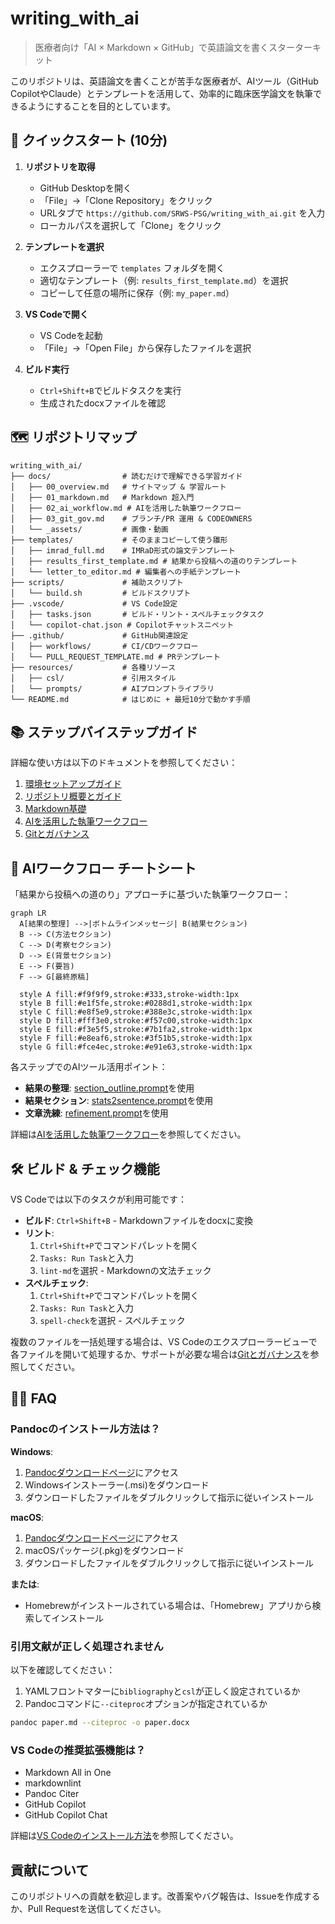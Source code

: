 # writing_with_ai

> 医療者向け「AI × Markdown × GitHub」で英語論文を書くスターターキット

このリポジトリは、英語論文を書くことが苦手な医療者が、AIツール（GitHub CopilotやClaude）とテンプレートを活用して、効率的に臨床医学論文を執筆できるようにすることを目的としています。

## 🚀 クイックスタート (10分)

1. **リポジトリを取得**
   - GitHub Desktopを開く
   - 「File」→「Clone Repository」をクリック
   - URLタブで `https://github.com/SRWS-PSG/writing_with_ai.git` を入力
   - ローカルパスを選択して「Clone」をクリック

2. **テンプレートを選択**
   - エクスプローラーで `templates` フォルダを開く
   - 適切なテンプレート（例: `results_first_template.md`）を選択
   - コピーして任意の場所に保存（例: `my_paper.md`）

3. **VS Codeで開く**
   - VS Codeを起動
   - 「File」→「Open File」から保存したファイルを選択

4. **ビルド実行**
   - `Ctrl+Shift+B`でビルドタスクを実行
   - 生成されたdocxファイルを確認

## 🗺️ リポジトリマップ

```
writing_with_ai/
├── docs/                # 読むだけで理解できる学習ガイド
│   ├── 00_overview.md   # サイトマップ & 学習ルート
│   ├── 01_markdown.md   # Markdown 超入門
│   ├── 02_ai_workflow.md # AIを活用した執筆ワークフロー
│   ├── 03_git_gov.md    # ブランチ/PR 運用 & CODEOWNERS
│   └── _assets/         # 画像・動画
├── templates/           # そのままコピーして使う雛形
│   ├── imrad_full.md    # IMRaD形式の論文テンプレート
│   ├── results_first_template.md # 結果から投稿への道のりテンプレート
│   └── letter_to_editor.md # 編集者への手紙テンプレート
├── scripts/             # 補助スクリプト
│   └── build.sh         # ビルドスクリプト
├── .vscode/             # VS Code設定
│   ├── tasks.json       # ビルド・リント・スペルチェックタスク
│   └── copilot-chat.json # Copilotチャットスニペット
├── .github/             # GitHub関連設定
│   ├── workflows/       # CI/CDワークフロー
│   └── PULL_REQUEST_TEMPLATE.md # PRテンプレート
├── resources/           # 各種リソース
│   ├── csl/             # 引用スタイル
│   └── prompts/         # AIプロンプトライブラリ
└── README.md            # はじめに + 最短10分で動かす手順
```

## 📚 ステップバイステップガイド

詳細な使い方は以下のドキュメントを参照してください：

1. [環境セットアップガイド](docs/00_environment_setup.md)
2. [リポジトリ概要とガイド](docs/01_overview.md)
3. [Markdown基礎](docs/02_markdown.md)
4. [AIを活用した執筆ワークフロー](docs/03_ai_workflow.md)
5. [Gitとガバナンス](docs/04_git_gov.md)

## 🤖 AIワークフロー チートシート

「結果から投稿への道のり」アプローチに基づいた執筆ワークフロー：

```mermaid
graph LR
  A[結果の整理] -->|ボトムラインメッセージ| B(結果セクション)
  B --> C(方法セクション)
  C --> D(考察セクション)
  D --> E(背景セクション)
  E --> F(要旨)
  F --> G[最終原稿]
  
  style A fill:#f9f9f9,stroke:#333,stroke-width:1px
  style B fill:#e1f5fe,stroke:#0288d1,stroke-width:1px
  style C fill:#e8f5e9,stroke:#388e3c,stroke-width:1px
  style D fill:#fff3e0,stroke:#f57c00,stroke-width:1px
  style E fill:#f3e5f5,stroke:#7b1fa2,stroke-width:1px
  style F fill:#e8eaf6,stroke:#3f51b5,stroke-width:1px
  style G fill:#fce4ec,stroke:#e91e63,stroke-width:1px
```

各ステップでのAIツール活用ポイント：
- **結果の整理**: [section_outline.prompt](resources/prompts/section_outline.prompt)を使用
- **結果セクション**: [stats2sentence.prompt](resources/prompts/stats2sentence.prompt)を使用
- **文章洗練**: [refinement.prompt](resources/prompts/refinement.prompt)を使用

詳細は[AIを活用した執筆ワークフロー](docs/02_ai_workflow.md)を参照してください。

## 🛠️ ビルド & チェック機能

VS Codeでは以下のタスクが利用可能です：

- **ビルド**: `Ctrl+Shift+B` - Markdownファイルをdocxに変換
- **リント**: 
  1. `Ctrl+Shift+P`でコマンドパレットを開く
  2. `Tasks: Run Task`と入力
  3. `lint-md`を選択 - Markdownの文法チェック
- **スペルチェック**: 
  1. `Ctrl+Shift+P`でコマンドパレットを開く
  2. `Tasks: Run Task`と入力
  3. `spell-check`を選択 - スペルチェック

複数のファイルを一括処理する場合は、VS Codeのエクスプローラービューで各ファイルを開いて処理するか、サポートが必要な場合は[Gitとガバナンス](docs/03_git_gov.md)を参照してください。

## 🙋‍♂️ FAQ

### Pandocのインストール方法は？

**Windows**:
1. [Pandocダウンロードページ](https://pandoc.org/installing.html)にアクセス
2. Windowsインストーラー(.msi)をダウンロード
3. ダウンロードしたファイルをダブルクリックして指示に従いインストール

**macOS**:
1. [Pandocダウンロードページ](https://pandoc.org/installing.html)にアクセス
2. macOSパッケージ(.pkg)をダウンロード
3. ダウンロードしたファイルをダブルクリックして指示に従いインストール

**または**:
- Homebrewがインストールされている場合は、「Homebrew」アプリから検索してインストール

### 引用文献が正しく処理されません

以下を確認してください：

1. YAMLフロントマターに`bibliography`と`csl`が正しく設定されているか
2. Pandocコマンドに`--citeproc`オプションが指定されているか

```bash
pandoc paper.md --citeproc -o paper.docx
```

### VS Codeの推奨拡張機能は？

- Markdown All in One
- markdownlint
- Pandoc Citer
- GitHub Copilot
- GitHub Copilot Chat

詳細は[VS Codeのインストール方法](docs/vs_code_installation.md)を参照してください。

## 貢献について

このリポジトリへの貢献を歓迎します。改善案やバグ報告は、Issueを作成するか、Pull Requestを送信してください。
